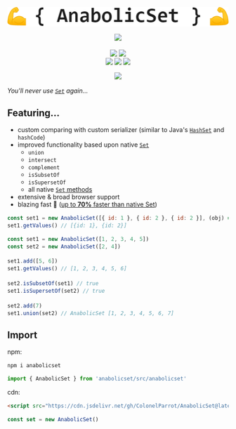 <p align="center">
    <img src="docs/images/logo.png">
</p>

<p align="center">
    <a href="https://GitHub.com/ColonelParrot/anabolicset/stargazers/"><img src="https://img.shields.io/github/stars/ColonelParrot/anabolicset.svg?style=social&label=Star"></a>
    <br />
    <br />
    <a href="https://www.jsdelivr.com/package/gh/ColonelParrot/anabolicset"><img src="https://data.jsdelivr.com/v1/package/gh/ColonelParrot/anabolicset/badge"></a>
    <a href="https://npmjs.com/package/anabolicset"><img src="https://badgen.net/npm/dw/anabolicset"></a>
    <br />
    <a href="https://github.com/ColonelParrot/anabolicset/blob/master/LICENSE"><img src="https://img.shields.io/github/license/ColonelParrot/anabolicset.svg"></a>
    <a href="https://GitHub.com/ColonelParrot/anabolicset/releases/"><img src="https://img.shields.io/github/release/ColonelParrot/anabolicset.svg"></a>
    <a href="https://npmjs.com/package/anabolicset"><img src="https://badgen.net/npm/v/anabolicset"></a>
</p>

<p align="center">
  <a href="https://nodei.co/npm/anabolicset/"><img src="https://nodei.co/npm/anabolicset.png"></a>
</p>

<i align="center">You'll never use [`Set`](https://developer.mozilla.org/en-US/docs/Web/JavaScript/Reference/Global_Objects/Set) again...</i>

## Featuring...

- custom comparing with custom serializer (similar to Java's [`HashSet`](https://docs.oracle.com/javase/7/docs/api/java/util/HashSet.html) and `hashCode`)
- improved functionality based upon native [`Set`](https://developer.mozilla.org/en-US/docs/Web/JavaScript/Reference/Global_Objects/Set)
  - `union`
  - `intersect`
  - `complement`
  - `isSubsetOf`
  - `isSupersetOf`
  - all native [`Set` methods](https://developer.mozilla.org/en-US/docs/Web/JavaScript/Reference/Global_Objects/Set#instance_methods)
- extensive & broad browser support
- blazing fast 💨 ([up to **70%** faster than native Set](https://jsbench.me/zrlebmbyq1/1))

```javascript
const set1 = new AnabolicSet([{ id: 1 }, { id: 2 }, { id: 2 }], (obj) => obj.id)
set1.getValues() // [{id: 1}, {id: 2}]
```

```javascript
const set1 = new AnabolicSet([1, 2, 3, 4, 5])
const set2 = new AnabolicSet([2, 4])

set1.add([5, 6])
set1.getValues() // [1, 2, 3, 4, 5, 6]

set2.isSubsetOf(set1) // true
set1.isSupersetOf(set2) // true

set2.add(7)
set1.union(set2) // AnabolicSet [1, 2, 3, 4, 5, 6, 7]
```

## Import

npm:

```
npm i anabolicset
```
```javascript
import { AnabolicSet } from 'anabolicset/src/anabolicset'
```

cdn:
```html
<script src="https://cdn.jsdelivr.net/gh/ColonelParrot/AnabolicSet@latest/src/anabolicset.min.js"></script>
```
```javascript
const set = new AnabolicSet()
```

